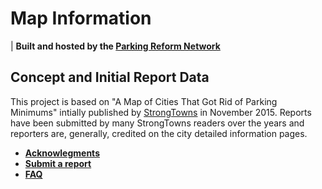 # Map Information

| **Built and hosted by the <a href="https://parkingreform.org" target="_blank">Parking Reform Network</a>**

## Concept and Initial Report Data

This project is based on "A Map of Cities That Got Rid of Parking Minimums" intially published by <a href="https://strongtowns.org" target="_blank">StrongTowns</a> in November 2015. Reports have been submitted by many StrongTowns readers over the years and reporters are, generally, credited on the city detailed information pages.

- **[Acknowlegments](acknowledgments.html)**
- **<a href="https://forms.gle/PaYXUP5J7YR1Zi6q6" target="_blank">Submit a report</a>**
- **[FAQ](faq.html)**
